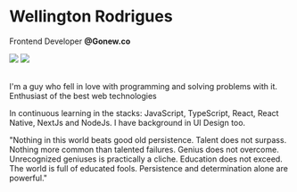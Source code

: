 # Wellington Rodrigues
 Frontend Developer <strong>@Gonew.co</strong>
<div> 
  <a href="https://instagram.com/wellingtonrodriguesbr" target="_blank"><img src="https://img.shields.io/badge/-@wellingtontonrodriguesbr-%23E4405F?style=for-the-badge&logo=instagram&logoColor=white"></a>
  <a href="https://www.linkedin.com/in/wellingtonrodriguesbr/" target="_blank"><img src="https://img.shields.io/badge/-Wellington Rodrigues-%230077B5?style=for-the-badge&logo=linkedin&logoColor=white"></a> 
</div>
<br/>
 

I'm a guy who fell in love with programming and solving problems with it.
</br>
Enthusiast of the best web technologies

In continuous learning in the stacks: JavaScript, TypeScript, React, React Native, NextJs and NodeJs.
I have background in UI Design too.

"Nothing in this world beats good old persistence. Talent does not surpass. Nothing more common than talented failures. Genius does not overcome. Unrecognized geniuses is practically a cliche. Education does not exceed. The world is full of educated fools. Persistence and determination alone are powerful."
